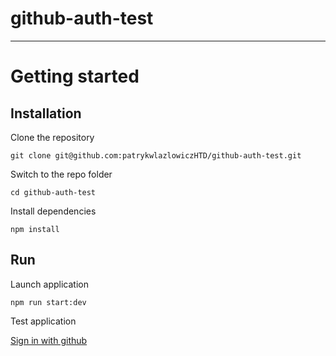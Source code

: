 # github-auth-test

----------

# Getting started

## Installation

Clone the repository

    git clone git@github.com:patrykwlazlowiczHTD/github-auth-test.git

Switch to the repo folder

    cd github-auth-test
    
Install dependencies
    
    npm install

## Run

Launch application

    npm run start:dev

Test application
    
[Sign in with github](http://localhost:4100)
